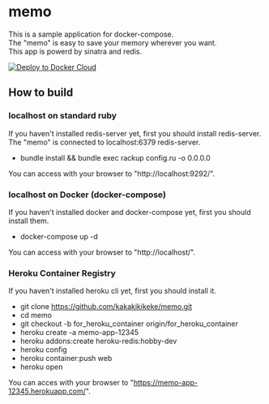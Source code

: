 # memo

This is a sample application for docker-compose.  
The "memo" is easy to save your memory wherever you want.  
This app is powerd by sinatra and redis.

[![Deploy to Docker Cloud](https://files.cloud.docker.com/images/deploy-to-dockercloud.svg)](https://cloud.docker.com/stack/deploy/?repo=https://github.com/kakakikikeke/memo)

## How to build

### localhost on standard ruby
If you haven't installed redis-server yet, first you should install redis-server.  
The "memo" is connected to localhost:6379 redis-server.

* bundle install && bundle exec rackup config.ru -o 0.0.0.0

You can access with your browser to "http://localhost:9292/".

### localhost on Docker (docker-compose)
If you haven't installed docker and docker-compose yet, first you should install them.

* docker-compose up -d

You can access with your browser to "http://localhost/".

### Heroku Container Registry
If you haven't installed heroku cli yet, first you should install it.

* git clone https://github.com/kakakikikeke/memo.git
* cd memo
* git checkout -b for_heroku_container origin/for_heroku_container
* heroku create -a memo-app-12345
* heroku addons:create heroku-redis:hobby-dev
* heroku config
* heroku container:push web
* heroku open

You can acces with your browser to "https://memo-app-12345.herokuapp.com/".